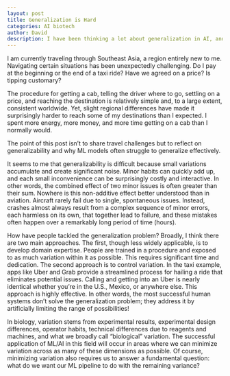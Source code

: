 ```yaml
---
layout: post
title: Generalization is Hard
categories: AI biotech
author: David
description: I have been thinking a lot about generalization in AI, and why it is so hard. 
---
```


I am currently traveling through Southeast Asia, a region entirely new to me. Navigating certain situations has been unexpectedly challenging. Do I pay at the beginning or the end of a taxi ride? Have we agreed on a price? Is tipping customary?

The procedure for getting a cab, telling the driver where to go, settling on a price, and reaching the destination is relatively simple and, to a large extent, consistent worldwide. Yet, slight regional differences have made it surprisingly harder to reach some of my destinations than I expected. I spent more energy, more money, and more time getting on a cab than I normally would. 

The point of this post isn’t to share travel challenges but to reflect on generalizability and why ML models often struggle to generalize effectively.

It seems to me that generalizability is difficult because small variations accumulate and create significant noise. Minor habits can quickly add up, and each small inconvenience can be surprisingly costly and interactive. In other words, the combined effect of two minor issues is often greater than their sum. Nowhere is this non-additive effect better understood than in aviation. Aircraft rarely fail due to single, spontaneous issues. Instead, crashes almost always result from a complex sequence of minor errors, each harmless on its own, that together lead to failure, and these mistakes often happen over a remarkably long period of time (hours). 

How have people tackled the generalization problem? Broadly, I think there are two main approaches. The first, though less widely applicable, is to develop domain expertise. People are trained in a procedure and exposed to as much variation within it as possible. This requires significant time and dedication. The second approach is to control variation. In the taxi example, apps like Uber and Grab provide a streamlined process for hailing a ride that eliminates potential issues. Calling and getting into an Uber is nearly identical whether you’re in the U.S., Mexico, or anywhere else. This approach is highly effective. In other words, the most successful human systems don’t solve the generalization problem; they address it by artificially limiting the range of possibilities!

In biology, variation stems from experimental results, experimental design differences, operator habits, technical differences due to reagents and machines, and what we broadly call “biological” variation. The successful application of ML/AI in this field will occur in areas where we can minimize variation across as many of these dimensions as possible. Of course, minimizing variation also requires us to answer a fundamental question: what do we want our ML pipeline to do with the remaining variance?
